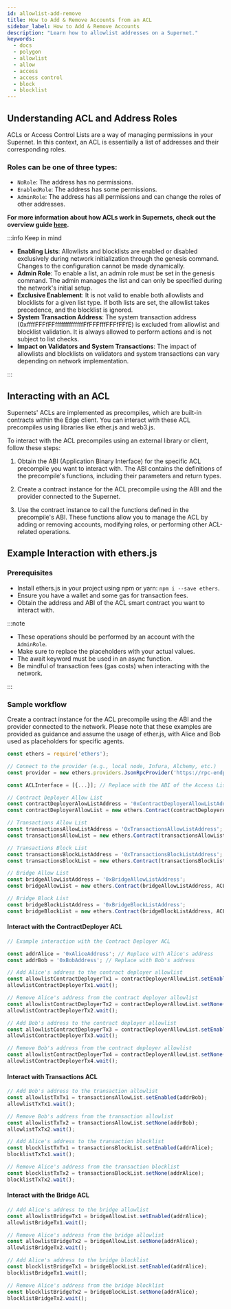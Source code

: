 ```yaml
---
id: allowlist-add-remove
title: How to Add & Remove Accounts from an ACL
sidebar_label: How to Add & Remove Accounts
description: "Learn how to allowlist addresses on a Supernet."
keywords:
  - docs
  - polygon
  - allowlist
  - allow
  - access
  - access control
  - block
  - blocklist
---
```


## Understanding ACL and Address Roles

ACLs or Access Control Lists are a way of managing permissions in your Supernet. In this context, an ACL is essentially a list of addresses and their corresponding roles.

### Roles can be one of three types:

- `NoRole`: The address has no permissions.
- `EnabledRole`: The address has some permissions.
- `AdminRole`: The address has all permissions and can change the roles of other addresses.

**For more information about how ACLs work in Supernets, check out the overview guide [<ins>here</ins>](/docs/cdk/edge/design/runtime/allowlist.md).**

:::info Keep in mind

- **Enabling Lists**: Allowlists and blocklists are enabled or disabled exclusively during network initialization through the genesis command. Changes to the configuration cannot be made dynamically.
- **Admin Role**: To enable a list, an admin role must be set in the genesis command. The admin manages the list and can only be specified during the network's initial setup.
- **Exclusive Enablement**: It is not valid to enable both allowlists and blocklists for a given list type. If both lists are set, the allowlist takes precedence, and the blocklist is ignored.
- **System Transaction Address**: The system transaction address (0xffffFFFfFFffffffffffffffFfFFFfffFFFfFFfE) is excluded from allowlist and blocklist validation. It is always allowed to perform actions and is not subject to list checks.
- **Impact on Validators and System Transactions**: The impact of allowlists and blocklists on validators and system transactions can vary depending on network implementation.

:::

## Interacting with an ACL

Supernets' ACLs are implemented as precompiles, which are built-in contracts within the Edge client. You can interact with these ACL precompiles using libraries like ether.js and web3.js.

To interact with the ACL precompiles using an external library or client, follow these steps:

1. Obtain the ABI (Application Binary Interface) for the specific ACL precompile you want to interact with. The ABI contains the definitions of the precompile's functions, including their parameters and return types.

2. Create a contract instance for the ACL precompile using the ABI and the provider connected to the Supernet.

3. Use the contract instance to call the functions defined in the precompile's ABI. These functions allow you to manage the ACL by adding or removing accounts, modifying roles, or performing other ACL-related operations.

## Example Interaction with ethers.js

### Prerequisites

- Install ethers.js in your project using npm or yarn: `npm i --save ethers`.
- Ensure you have a wallet and some gas for transaction fees.
- Obtain the address and ABI of the ACL smart contract you want to interact with.

:::note

- These operations should be performed by an account with the `AdminRole`.
- Make sure to replace the placeholders with your actual values.
- The await keyword must be used in an async function.
- Be mindful of transaction fees (gas costs) when interacting with the network.

:::

### Sample workflow

Create a contract instance for the ACL precompile using the ABI and the provider connected to the network.
Please note that these examples are provided as guidance and assume the usage of ether.js, with Alice and Bob used as placeholders for specific agents.

```javascript
const ethers = require('ethers');

// Connect to the provider (e.g., local node, Infura, Alchemy, etc.)
const provider = new ethers.providers.JsonRpcProvider('https://rpc-endpoint.io');

const ACLInterface = [{...}]; // Replace with the ABI of the Access List precompile

// Contract Deployer Allow List
const contractDeployerAlowListAddress = '0xContractDeployerAllowListAddress';
const contractDeployerAllowList = new ethers.Contract(contractDeployerAddress, ACLInterface, provider);

// Transactions Allow List
const transactionsAllowListAddress = '0xTransactionsAllowListAddress';
const transactionsAllowList = new ethers.Contract(transactionsAllowListAddress, ACLInterface, provider);

// Transactions Block List
const transactionsBlockListAddress = '0xTransactionsBlockListAddress';
const transactionsBlockList = new ethers.Contract(transactionsBlockListAddress, ACLInterface, provider);

// Bridge Allow List
const bridgeAllowListAddress = '0xBridgeAllowListAddress';
const bridgeAllowList = new ethers.Contract(bridgeAllowListAddress, ACLInterface, provider);

// Bridge Block List
const bridgeBlockListAddress = '0xBridgeBlockListAddress';
const bridgeBlockList = new ethers.Contract(bridgeBlockListAddress, ACLInterface, provider);
```

#### Interact with the ContractDeployer ACL

```javascript
// Example interaction with the Contract Deployer ACL

const addrAlice = '0xAliceAddress'; // Replace with Alice's address
const addrBob = '0xBobAddress'; // Replace with Bob's address

// Add Alice's address to the contract deployer allowlist
const allowlistContractDeployerTx1 = contractDeployerAllowList.setEnabled(addrAlice);
allowlistContractDeployerTx1.wait();

// Remove Alice's address from the contract deployer allowlist
const allowlistContractDeployerTx2 = contractDeployerAllowList.setNone(addrAlice);
allowlistContractDeployerTx2.wait();

// Add Bob's address to the contract deployer allowlist
const allowlistContractDeployerTx3 = contractDeployerAllowList.setEnabled(addrBob);
allowlistContractDeployerTx3.wait();

// Remove Bob's address from the contract deployer allowlist
const allowlistContractDeployerTx4 = contractDeployerAllowList.setNone(addrBob);
allowlistContractDeployerTx4.wait();
```

#### Interact with Transactions ACL

```javascript
// Add Bob's address to the transaction allowlist
const allowlistTxTx1 = transactionsAllowList.setEnabled(addrBob);
allowlistTxTx1.wait();

// Remove Bob's address from the transaction allowlist
const allowlistTxTx2 = transactionsAllowList.setNone(addrBob);
allowlistTxTx2.wait();

// Add Alice's address to the transaction blocklist
const blocklistTxTx1 = transactionsBlockList.setEnabled(addrAlice);
blocklistTxTx1.wait();

// Remove Alice's address from the transaction blocklist
const blocklistTxTx2 = transactionsBlockList.setNone(addrAlice);
blocklistTxTx2.wait();
```

#### Interact with the Bridge ACL

```javascript
// Add Alice's address to the bridge allowlist
const allowlistBridgeTx1 = bridgeAllowList.setEnabled(addrAlice);
allowlistBridgeTx1.wait();

// Remove Alice's address from the bridge allowlist
const allowlistBridgeTx2 = bridgeAllowList.setNone(addrAlice);
allowlistBridgeTx2.wait();

// Add Alice's address to the bridge blocklist
const blocklistBridgeTx1 = bridgeBlockList.setEnabled(addrAlice);
blocklistBridgeTx1.wait();

// Remove Alice's address from the bridge blocklist
const blocklistBridgeTx2 = bridgeBlockList.setNone(addrAlice);
blocklistBridgeTx2.wait();
```
